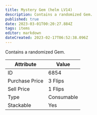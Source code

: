 ```yaml
---
title: Mystery Gem (helm LV14)
description: Contains a randomized Gem.
published: true
date: 2023-03-01T00:20:27.884Z
tags: items
editor: markdown
dateCreated: 2023-02-17T06:52:38.096Z
---
```


Contains a randomized Gem.

|Attribute|Value|
|-|-|
|ID|6854|
|Purchase Price|3 Flips|
|Sell Price|1 Flips|
|Type|Consumable|
|Stackable|Yes|

